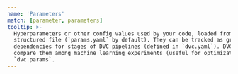 ```yaml
---
name: 'Parameters'
match: [parameter, parameters]
tooltip: >-
  Hyperparameters or other config values used by your code, loaded from a a
  structured file (`params.yaml` by default). They can be tracked as granular
  dependencies for stages of DVC pipelines (defined in `dvc.yaml`). DVC can also
  compare them among machine learning experiments (useful for optimization). See
  `dvc params`.
---
```

